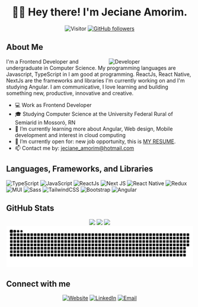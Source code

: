 <div align="center">

  # 👋🏼 Hey there! I'm Jeciane Amorim.

  ![Visitor](https://visitor-badge.laobi.icu/badge?page_id=JecianeSilva.repoName) [![GitHub followers](https://img.shields.io/github/followers/JecianeSilva.svg?style=social&label=Follow)](https://github.com/JecianeSilva?tab=followers)

  <!--- -->

</div>


## About Me
<img align="right" alt="Developer" width="45%" src="https://github.com/JecianeSilva/JecianeSilva/assets/43557425/f8b5981f-02d8-435b-a485-5b60811cbff4" />

I'm a Frontend Developer and undergraduate in Computer Science. My programming languages are Javascript, TypeScript in I am good at programming. ReactJs, React Native, NextJs are the frameworks and libraries I'm currently working on and I'm studying Angular. I am communicative, I love learning and building something new, productive, innovative and creative.

 - 💻 Work as Frontend Developer
 - 🎓 Studying Computer Science at the University Federal Rural of Semiarid in Mossoró, RN
 - 🌱 I’m currently learning more about Angular, Web design, Mobile development and interest in cloud computing 
 - 🤔 I’m currently open for: new job opportunity, this is <a alt="resume" href="https://jecianesilva.github.io/">MY RESUME</a>.
 - 📫 Contact me by: <a alt="email" href="mailto:jeciane_amorim@hotmail.com">jeciane_amorim@hotmail.com</a>


## Languages, Frameworks,  and Libraries
![TypeScript](https://img.shields.io/badge/-TypeScript-007ACC?style=flat-square&logo=typescript&logoColor=white)
![JavaScript](https://img.shields.io/badge/-JavaScript-F7DF1E?style=flat-square&logo=javascript&logoColor=black)
![ReactJs](https://img.shields.io/badge/-ReactJs-blue?style=flat-square&logo=react&logoColor=white)
![Next JS](https://img.shields.io/badge/-NextJs-black?style=flat-square&logo=next.js&logoColor=white)
![React Native](https://img.shields.io/badge/-React_Native-30C9E3.svg?style=flat-square&logo=react&logoColor=white)
![Redux](https://img.shields.io/badge/-Redux-%23593d88.svg?style=flat-square&logo=redux&logoColor=white)
![MUI](https://img.shields.io/badge/-MUI-%230081CB.svg?style=flat-square&logo=mui&logoColor=white)
![Sass](https://img.shields.io/badge/-Sass-CC6699?style=flat-square&logo=sass&logoColor=white)
![TailwindCSS](https://img.shields.io/badge/-Tailwindcss-%2338B2AC.svg?style=flat-square&logo=tailwind-css&logoColor=white)
![Bootstrap](https://img.shields.io/badge/-Bootstrap-563D7C?style=flat-square&logo=bootstrap&logoColor=white)
![Angular](https://img.shields.io/badge/-Angular-DD0031?style=flat-square&logo=angular)

## GitHub Stats
<div align="center">
  <img height="170em" src="https://github-readme-stats.vercel.app/api?username=JecianeSilva&theme=dracula&show_icons=true" />
  <img height="170em" src="https://github-readme-streak-stats.herokuapp.com/?user=JecianeSilva&theme=dracula">
  <img height="170em" src="https://github-readme-stats.vercel.app/api/top-langs/?username=JecianeSilva&theme=dracula&layout=compact" />
</div>

<!--- snake -->
<div align="center">
  <img src="https://github.com/JecianeSilva/JecianeSilva/blob/output/github-snake-dark.svg" alt="snake"/>
</div>

##  Connect with me
<div align="center">
  <a href="https://jecianesilva.github.io/"><img alt="Website" src="https://img.shields.io/badge/Website-jeciane-blue?style=flat-square&logo=google-chrome"></a>
  <a href="https://www.linkedin.com/in/jeciane-amorim-056513184/"><img alt="LinkedIn" src="https://img.shields.io/badge/LinkedIn-Jeciane%20Amorim%20-blue?style=flat-square&logo=linkedin"></a>
  <a href="mailto:jeciane_amorim@hotmail.com"><img alt="Email" src="https://img.shields.io/badge/Email-jeciane_amorim@hotmail.com-blue?style=flat-square&logo=gmail"></a>
</div>

